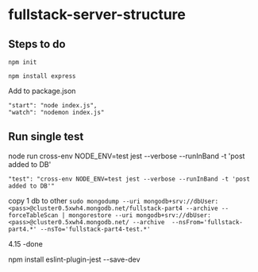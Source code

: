 # fullstack-server-structure

## Steps to do
`npm init`

`npm install express`

Add to package.json
```
"start": "node index.js",
"watch": "nodemon index.js"
```



## Run single test

node run cross-env NODE_ENV=test jest --verbose --runInBand -t 'post added to DB'


```
"test": "cross-env NODE_ENV=test jest --verbose --runInBand -t 'post added to DB'"
```


copy 1 db to other 
`sudo mongodump --uri mongodb+srv://dbUser:<pass>@cluster0.5xwh4.mongodb.net/fullstack-part4 --archive --forceTableScan | mongorestore --uri mongodb+srv://dbUser:<pass>@cluster0.5xwh4.mongodb.net/ --archive  --nsFrom='fullstack-part4.*' --nsTo='fullstack-part4-test.*'`


4.15 -done

npm install eslint-plugin-jest --save-dev
